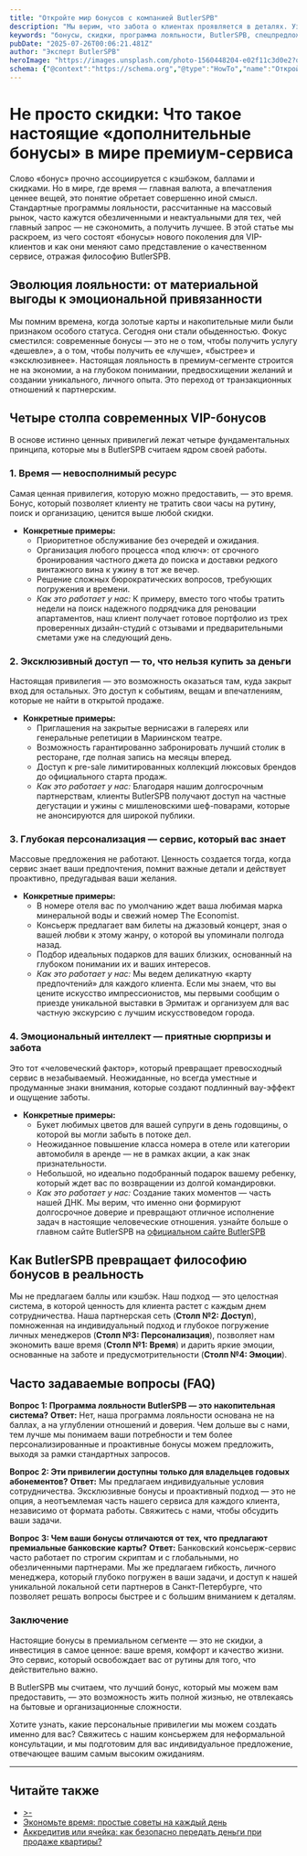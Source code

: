 ```yaml
---
title: "Откройте мир бонусов с компанией ButlerSPB"
description: "Мы верим, что забота о клиентах проявляется в деталях. Узнайте, какие дополнительные бонусы и привилегии мы приготовили для вас в ButlerSPB. С нами выгодно!"
keywords: "бонусы, скидки, программа лояльности, ButlerSPB, спецпредложения, привилегии, выгода"
pubDate: "2025-07-26T00:06:21.481Z"
author: "Эксперт ButlerSPB"
heroImage: "https://images.unsplash.com/photo-1560448204-e02f11c3d0e2?q=80&w=2070&auto=format&fit=crop"
schema: {"@context":"https://schema.org","@type":"HowTo","name":"Откройте мир бонусов с компанией ButlerSPB","description":"Мы верим, что забота о клиентах проявляется в деталях. Узнайте, какие дополнительные бонусы и привилегии мы приготовили для вас в ButlerSPB. С нами выгодно!","image":{"@type":"ImageObject","url":"https://images.unsplash.com/photo-1560448204-e02f11c3d0e2?q=80&w=2070&auto=format&fit=crop"},"aggregateRating":{"@type":"AggregateRating","ratingValue":"4.9","reviewCount":704,"bestRating":"5","worstRating":"1"},"publisher":{"@type":"Organization","name":"Блог ButlerSPB","logo":{"@type":"ImageObject","url":"https://butlerspb-blog.netlify.app/favicon.ico"}},"mainEntityOfPage":{"@type":"WebPage","@id":"https://butlerspb-blog.netlify.app/blog/dopolnitelnye-bonusy/"}}
---
```

# Не просто скидки: Что такое настоящие «дополнительные бонусы» в мире премиум-сервиса

Слово «бонус» прочно ассоциируется с кэшбэком, баллами и скидками. Но в мире, где время — главная валюта, а впечатления ценнее вещей, это понятие обретает совершенно иной смысл. Стандартные программы лояльности, рассчитанные на массовый рынок, часто кажутся обезличенными и неактуальными для тех, чей главный запрос — не сэкономить, а получить лучшее. В этой статье мы раскроем, из чего состоят «бонусы» нового поколения для VIP-клиентов и как они меняют само представление о качественном сервисе, отражая философию ButlerSPB.

## Эволюция лояльности: от материальной выгоды к эмоциональной привязанности

Мы помним времена, когда золотые карты и накопительные мили были признаком особого статуса. Сегодня они стали обыденностью. Фокус сместился: современные бонусы — это не о том, чтобы получить услугу «дешевле», а о том, чтобы получить ее «лучше», «быстрее» и «эксклюзивнее». Настоящая лояльность в премиум-сегменте строится не на экономии, а на глубоком понимании, предвосхищении желаний и создании уникального, личного опыта. Это переход от транзакционных отношений к партнерским.

## Четыре столпа современных VIP-бонусов

В основе истинно ценных привилегий лежат четыре фундаментальных принципа, которые мы в ButlerSPB считаем ядром своей работы.

### 1. Время — невосполнимый ресурс

Самая ценная привилегия, которую можно предоставить, — это время. Бонус, который позволяет клиенту не тратить свои часы на рутину, поиск и организацию, ценится выше любой скидки.

*   **Конкретные примеры:**
    *   Приоритетное обслуживание без очередей и ожидания.
    *   Организация любого процесса «под ключ»: от срочного бронирования частного джета до поиска и доставки редкого винтажного вина к ужину в тот же вечер.
    *   Решение сложных бюрократических вопросов, требующих погружения и времени.
    *   *Как это работает у нас:* К примеру, вместо того чтобы тратить недели на поиск надежного подрядчика для реновации апартаментов, наш клиент получает готовое портфолио из трех проверенных дизайн-студий с отзывами и предварительными сметами уже на следующий день.

### 2. Эксклюзивный доступ — то, что нельзя купить за деньги

Настоящая привилегия — это возможность оказаться там, куда закрыт вход для остальных. Это доступ к событиям, вещам и впечатлениям, которые не найти в открытой продаже.

*   **Конкретные примеры:**
    *   Приглашения на закрытые вернисажи в галереях или генеральные репетиции в Мариинском театре.
    *   Возможность гарантированно забронировать лучший столик в ресторане, где полная запись на месяцы вперед.
    *   Доступ к pre-sale лимитированных коллекций люксовых брендов до официального старта продаж.
    *   *Как это работает у нас:* Благодаря нашим долгосрочным партнерствам, клиенты ButlerSPB получают доступ на частные дегустации и ужины с мишленовскими шеф-поварами, которые не анонсируются для широкой публики.

### 3. Глубокая персонализация — сервис, который вас знает

Массовые предложения не работают. Ценность создается тогда, когда сервис знает ваши предпочтения, помнит важные детали и действует проактивно, предугадывая ваши желания.

*   **Конкретные примеры:**
    *   В номере отеля вас по умолчанию ждет ваша любимая марка минеральной воды и свежий номер The Economist.
    *   Консьерж предлагает вам билеты на джазовый концерт, зная о вашей любви к этому жанру, о которой вы упоминали полгода назад.
    *   Подбор идеальных подарков для ваших близких, основанный на глубоком понимании их и ваших интересов.
    *   *Как это работает у нас:* Мы ведем деликатную «карту предпочтений» для каждого клиента. Если мы знаем, что вы цените искусство импрессионистов, мы первыми сообщим о приезде уникальной выставки в Эрмитаж и организуем для вас частную экскурсию с лучшим искусствоведом города.

### 4. Эмоциональный интеллект — приятные сюрпризы и забота

Это тот «человеческий фактор», который превращает превосходный сервис в незабываемый. Неожиданные, но всегда уместные и продуманные знаки внимания, которые создают подлинный вау-эффект и ощущение заботы.

*   **Конкретные примеры:**
    *   Букет любимых цветов для вашей супруги в день годовщины, о которой вы могли забыть в потоке дел.
    *   Неожиданное повышение класса номера в отеле или категории автомобиля в аренде — не в рамках акции, а как знак признательности.
    *   Небольшой, но идеально подобранный подарок вашему ребенку, который ждет вас по возвращении из долгой командировки.
    *   *Как это работает у нас:* Создание таких моментов — часть нашей ДНК. Мы верим, что именно они формируют долгосрочное доверие и превращают отличное исполнение задач в настоящие человеческие отношения. узнайте больше о главном сайте ButlerSPB на <a href="https://butlerspb.ru" target="_blank" rel="nofollow">официальном сайте ButlerSPB</a>

## Как ButlerSPB превращает философию бонусов в реальность

Мы не предлагаем баллы или кэшбэк. Наш подход — это целостная система, в которой ценность для клиента растет с каждым днем сотрудничества. Наша партнерская сеть (**Столп №2: Доступ**), помноженная на индивидуальный подход и глубокое погружение личных менеджеров (**Столп №3: Персонализация**), позволяет нам экономить ваше время (**Столп №1: Время**) и дарить яркие эмоции, основанные на заботе и предусмотрительности (**Столп №4: Эмоции**).

## Часто задаваемые вопросы (FAQ)

**Вопрос 1: Программа лояльности ButlerSPB — это накопительная система?**
**Ответ:** Нет, наша программа лояльности основана не на баллах, а на углублении отношений и доверия. Чем дольше вы с нами, тем лучше мы понимаем ваши потребности и тем более персонализированные и проактивные бонусы можем предложить, выходя за рамки стандартных запросов.

**Вопрос 2: Эти привилегии доступны только для владельцев годовых абонементов?**
**Ответ:** Мы предлагаем индивидуальные условия сотрудничества. Эксклюзивные бонусы и проактивный подход — это не опция, а неотъемлемая часть нашего сервиса для каждого клиента, независимо от формата работы. Свяжитесь с нами, чтобы обсудить ваши задачи.

**Вопрос 3: Чем ваши бонусы отличаются от тех, что предлагают премиальные банковские карты?**
**Ответ:** Банковский консьерж-сервис часто работает по строгим скриптам и с глобальными, но обезличенными партнерами. Мы же предлагаем гибкость, личного менеджера, который глубоко погружен в ваши задачи, и доступ к нашей уникальной локальной сети партнеров в Санкт-Петербурге, что позволяет решать вопросы быстрее и с большим вниманием к деталям.

### Заключение

Настоящие бонусы в премиальном сегменте — это не скидки, а инвестиция в самое ценное: ваше время, комфорт и качество жизни. Это сервис, который освобождает вас от рутины для того, что действительно важно.

В ButlerSPB мы считаем, что лучший бонус, который мы можем вам предоставить, — это возможность жить полной жизнью, не отвлекаясь на бытовые и организационные сложности.

Хотите узнать, какие персональные привилегии мы можем создать именно для вас? Свяжитесь с нашим консьержем для неформальной консультации, и мы подготовим для вас индивидуальное предложение, отвечающее вашим самым высоким ожиданиям.

---

## Читайте также

*   [>-](/blog/agentstvo-po-prodazhe-zagorodnoy-nedvizhimosti-v-pitere/)
*   [Экономьте время: простые советы на каждый день](/blog/ekonomte-vremya/)
*   [Аккредитив или ячейка: как безопасно передать деньги при продаже квартиры?](/blog/bezopasnaya-peredacha-deneg-pri-prodazhe-kvartiry-akkreditiv-ili-yacheyka/)

